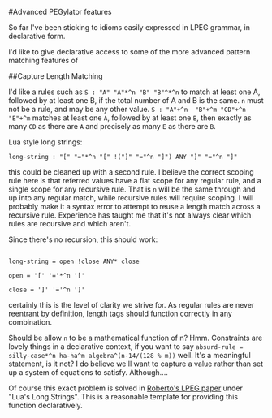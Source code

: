 #Advanced PEGylator features


So far I've been sticking to idioms easily expressed in LPEG grammar, in declarative form.

I'd like to give declarative access to some of the more advanced pattern matching features of 


##Capture Length Matching

I'd like a rules such as ` S : "A" "A"*^n "B" "B"^*^n ` to match at least one A, followed by at least one B, if the total number of A and B is the same. `n` must not be a rule, and may be any other value. 
` S : "A"+^n  "B"+^m "CD"+^n "E"+^m ` matches at least one `A`, followed by at least one `B`, then exactly as many `CD` as there are `A` and precisely as many `E` as there are `B`. 

Lua style long strings:

` long-string : "[" "="*^n "[" !("]" "="^n "]") ANY "]" "="^n "]" `

this could be cleaned up with a second rule. I believe the correct scoping rule here is that referred values have a flat scope for any regular rule,  and a single scope for any recursive rule. That is `n` will be the same through and up into any regular match, while recursive rules will require scoping. I will probably make it a syntax error to attempt to reuse a length match across a recursive rule. Experience has taught me that it's not always clear which rules are recursive and which aren't. 

Since there's no recursion, this should work:

``` 
 
long-string = open !close ANY* close

open = '[' '='*^n '['

close = ']' '='^n ']'

```

certainly this is the level of clarity we strive for. As regular rules are never reentrant by definition, length tags should function correctly in any combination. 

Should be allow `n` to be a mathematical function of n? Hmm. Constraints are lovely things in a declarative context, if you want to say ` absurd-rule = silly-case*^n ha-ha^m algebra^(n-14/(128 % m)) ` well. It's a meaningful statement, is it not? I do believe we'll want to capture a value rather than set up a system of equations to satisfy. Although....

Of course this exact problem is solved in [Roberto's LPEG paper](http://www.inf.puc-rio.br/~roberto/lpeg/) under "Lua's Long Strings". This is a reasonable template for providing this function declaratively. 
